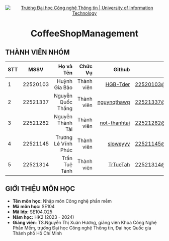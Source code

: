 <!-- Banner -->
<p align="center">
  <a href="https://www.uit.edu.vn/" title="Trường Đại học Công nghệ Thông tin" style="border: none;">
    <img src="https://i.imgur.com/WmMnSRt.png" alt="Trường Đại học Công nghệ Thông tin | University of Information Technology">
  </a>
</p>

<h1 align="center"><b>CoffeeShopManagement</b></h>

## THÀNH VIÊN NHÓM
| STT    | MSSV          | Họ và Tên              |Chức Vụ    | Github                                                  | Email                   |
| ------ |:-------------:| ----------------------:|----------:|--------------------------------------------------------:|-------------------------:
| 1      | 22520103      | Huỳnh Gia Bảo          |Thành viên |[HGB-Tder](https://github.com/HGB-Tder)                  |22520103@gm.uit.edu.vn   |
| 2      | 22521337      | Nguyễn Quốc Thắng      |Thành viên |[nguynqthawq](https://github.com/nguynqthawq)            |22521337@gm.uit.edu.vn   |
| 3      | 22521282      | Nguyễn Thành Tài       |Thành viên |[not-thanhtai](https://github.com/not-thanhtai)          |22521282@gm.uit.edu.vn   |
| 4      | 22521145      | Trương Lê Vĩnh Phúc    |Thành viên |[sloweyyy](https://github.com/sloweyyy)                  |22521145@gm.uit.edu.vn   |
| 5      | 22521314      | Trần Tuệ Tánh          |Thành viên |[TrTueTah](https://github.com/TrTueTah)                  |22521314@gm.uit.edu.vn   |

## GIỚI THIỆU MÔN HỌC
* **Tên môn học:** Nhập môn Công nghệ phần mềm
* **Mã môn học:** SE104
* **Mã lớp:** SE104.O25
* **Năm học:** HK2 (2023 - 2024)
* **Giảng viên**: TS.Nguyễn Thị Xuân Hương, giảng viên Khoa Công Nghệ Phần Mềm, trường Đại học Công nghệ Thông tin, Đại học Quốc gia Thành phố Hồ Chí Minh

